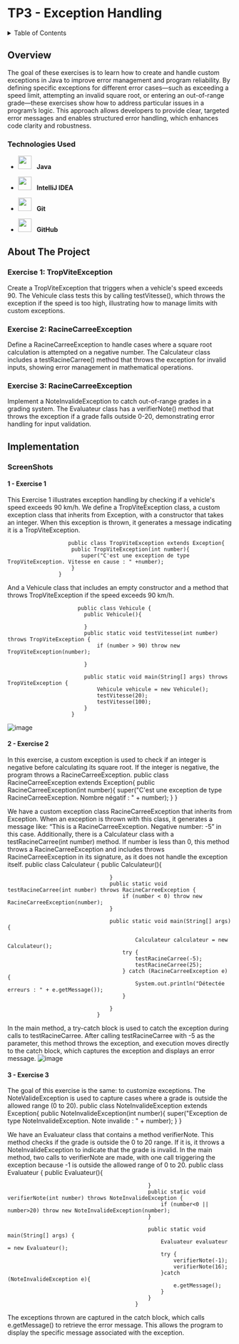 # TP3 - Exception Handling
<details>
  <summary>Table of Contents</summary>
  <ol>
    <li>
      <a href="#about-the-project">Overview</a>
      <ul>
        <li><a href="#built-with">Technologies Used</a></li>
      </ul>
    </li>
    <li>
      <a href="#about-the-project">About The Project</a>
      <ul>
        <li><a href="#built-with">Exercise 1 </a></li>
        <li><a href="#built-with">Exercise 2 </a></li>
        <li><a href="#built-with">Exercise 3 </a></li>
        <li><a href="#built-with">Exercise 4 </a></li>
      </ul>
    </li>
    <li>
      <a href="#getting-started">Implementation</a>
      <ul>
        <li><a href="#prerequisites">Screenshots</a></li>
      </ul>
    </li>
   
    
  </ol>
</details>

## Overview
The goal of these exercises is to learn how to create and handle custom exceptions in Java to improve error management and program reliability. By defining specific exceptions for different error cases—such as exceeding a speed limit, attempting an invalid square root, or entering an out-of-range grade—these exercises show how to address particular issues in a program’s logic. This approach allows developers to provide clear, targeted error messages and enables structured error handling, which enhances code clarity and robustness.

### Technologies Used

- <img src="https://upload.wikimedia.org/wikipedia/en/3/30/Java_programming_language_logo.svg" width="30" height="30"/> &nbsp;&nbsp;**Java**
- <img src="https://resources.jetbrains.com/storage/products/company/brand/logos/IntelliJ_IDEA_icon.svg" width="30" height="30"/> &nbsp;&nbsp;**IntelliJ IDEA**

- <img src="https://git-scm.com/images/logos/downloads/Git-Icon-1788C.png" width="30" height="30"/> &nbsp;&nbsp;**Git**
- <img src="https://github.githubassets.com/images/modules/logos_page/GitHub-Mark.png" width="30" height="30"/> &nbsp;&nbsp;**GitHub**
## About The Project
### Exercise 1: TropViteException
Create a TropViteException that triggers when a vehicle's speed exceeds 90. The Vehicule class tests this by calling testVitesse(), which throws the exception if the speed is too high, illustrating how to manage limits with custom exceptions.
### Exercise 2: RacineCarreeException
Define a RacineCarreeException to handle cases where a square root calculation is attempted on a negative number. The Calculateur class includes a testRacineCarree() method that throws the exception for invalid inputs, showing error management in mathematical operations.
### Exercise 3: RacineCarreeException
Implement a NoteInvalideException to catch out-of-range grades in a grading system. The Evaluateur class has a verifierNote() method that throws the exception if a grade falls outside 0-20, demonstrating error handling for input validation.
## Implementation
  ### ScreenShots
   #### 1 - Exercise 1
   This Exercise 1 illustrates exception handling by checking if a vehicle's speed exceeds 90 km/h. We define a 
   TropViteException class, a custom exception class that inherits from Exception, with a constructor that takes an 
   integer. When this exception is thrown, it generates a message indicating it is a TropViteException.
   
                       public class TropViteException extends Exception{
                        public TropViteException(int number){
                           super("C'est une exception de type TropViteException. Vitesse en cause : " +number);
                        }
                    }

  And a Vehicule class that includes an empty constructor and a method that throws TropViteException if the speed exceeds 
  90 km/h.

                          public class Vehicule {
                            public Vehicule(){
                        
                            }
                            public static void testVitesse(int number) throws TropViteException {
                                if (number > 90) throw new TropViteException(number);
                        
                            }
                        
                            public static void main(String[] args) throws TropViteException {
                                Vehicule vehicule = new Vehicule();
                                testVitesse(20);
                                testVitesse(100);
                            }
                        }

![image](https://github.com/user-attachments/assets/522e03ec-17de-45cf-bbf8-bb833379ebd7)

#### 2 - Exercise 2
In this exercise, a custom exception is used to check if an integer is negative before calculating its square root. If the integer is negative, the program throws a RacineCarreeException.
                            public class RacineCarreeException extends Exception{
                                public RacineCarreeException(int number){
                                    super("C'est une exception de type RacineCarreeException. Nombre négatif : " + number);
                                }
                            }

We have a custom exception class RacineCarreeException that inherits from Exception. When an exception is thrown with this class, it generates a message like: “This is a RacineCarreeException. Negative number: -5” in this case. Additionally, there is a Calculateur class with a testRacineCarree(int number) method. If number is less than 0, this method throws a RacineCarreeException and includes throws RacineCarreeException in its signature, as it does not handle the exception itself.
                                public class Calculateur {
                                    public Calculateur(){
                                
                                    }
                                    public static void testRacineCarree(int number) throws RacineCarreeException {
                                        if (number < 0) throw new RacineCarreeException(number);
                                    }
                                
                                    public static void main(String[] args) {
                                
                                            Calculateur calculateur = new Calculateur();
                                        try {
                                            testRacineCarree(-5);
                                            testRacineCarree(25);
                                        } catch (RacineCarreeException e) {
                                            System.out.println("Détectée erreurs : " + e.getMessage());
                                        }
                                
                                    }
                                }

In the main method, a try-catch block is used to catch the exception during calls to testRacineCarree. After calling testRacineCarree with -5 as the parameter, this method throws the exception, and execution moves directly to the catch block, which captures the exception and displays an error message.
![image](https://github.com/user-attachments/assets/53920aa6-bca7-49f5-a5f4-baf6305152f1)

#### 3 - Exercise 3
The goal of this exercise is the same: to customize exceptions. The NoteValideException is used to capture cases where a grade is outside the allowed range (0 to 20).
                                public class NoteInvalideException extends Exception{
                                    public NoteInvalideException(int number){
                                        super("Exception de type NoteInvalideException. Note invalide : " + number);
                                    }
                                }

We have an Evaluateur class that contains a method verifierNote. This method checks if the grade is outside the 0 to 20 range. If it is, it throws a NoteInvalideException to indicate that the grade is invalid. In the main method, two calls to verifierNote are made, with one call triggering the exception because -1 is outside the allowed range of 0 to 20.
                                            public class Evaluateur {
                                                public Evaluateur(){
                                            
                                                }
                                                public static void verifierNote(int number) throws NoteInvalideException {
                                                    if (number<0 || number>20) throw new NoteInvalideException(number);
                                                }
                                            
                                                public static void main(String[] args) {
                                                    Evaluateur evaluateur = new Evaluateur();
                                                    try {
                                                        verifierNote(-1);
                                                        verifierNote(16);
                                                    }catch (NoteInvalideException e){
                                                        e.getMessage();
                                                    }
                                                }
                                            }

The exceptions thrown are captured in the catch block, which calls e.getMessage() to retrieve the error message. This allows the program to display the specific message associated with the exception.
